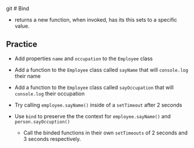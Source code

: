 git # Bind

- returns a new function, when invoked, has its this sets to a specific value.

## Practice

- Add properties `name` and `occupation` to the `Employee` class
- Add a function to the `Employee` class called `sayName` that will `console.log` their name
- Add a function to the `Employee` class called `sayOccupation` that will `console.log` their occupation

- Try calling `employee.sayName()` inside of a `setTimeout` after 2 seconds
- Use `bind` to preserve the the context for `employee.sayName()` and `person.sayOccuption()`
  - Call the binded functions in their own `setTimeouts` of 2 seconds and 3 seconds respectively.
  